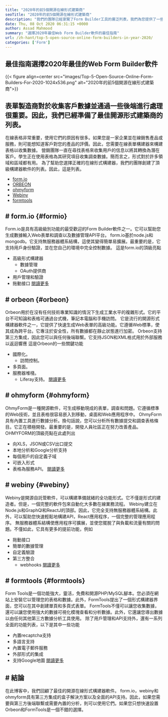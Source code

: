 ```yaml
---
title: "2020年的前5個開源在線形式建築商" 
seoTitle: "2020年的前5個開源在線形式建築商" 
description: "我們的團隊已經瀏覽了Form Builder工具的廣泛列表，我們為您提供了一些簡短的在線形式構建器軟件。" 
date: Thu, 08 Oct 2020 06:31:15 +0000
author: Assad Mahmood
summary: "選擇2020年最佳Web Form Builder軟件的最佳指南" 
url: /zh-hant/top-5-open-source-online-form-builders-in-year-2020/
categories: ['Form']
---
```


## 最佳指南選擇2020年最佳的Web Form Builder軟件

{{< figure align=center src="images/Top-5-Open-Source-Online-Form-Builders-For-2020-1024x536.png" alt="2020年的前5個開源在線形式建築商">}}


## 表單製造商對於收集客戶數據並通過一些後端進行處理很重要。因此，我們已經準備了最佳開源形式建築商的列表。
在線表格非常重要，使用它們的原因有很多。如果您是一家企業並在線銷售產品或服務，則可能想知道客戶對您的產品的評價。因此，您需要在線表單構建器來構建表格以收集數據。
營銷團隊一直在尋找表格來收集用戶的信息以將其轉換為潛在客戶。學生正在使用表格為其研究項目收集調查數據。簡而言之，形式對於許多領域和區域都有用。
為了幫助您選擇正確的在線形式構建器，我們的團隊創建了頂級構建器軟件的列表。因此，這是列表。
  * [form.io][1]
  * [ORBEON][2]
  * [ohmyform][3]
  * [Webiny][4]
  * [formtools][5]

## # **form.io** {#formio}
Form.io是具有高級級別功能的最受歡迎的Form Builder軟件之一。它可以幫助您生成數據輸入Web表單和調查以及數據管理API平台。
form.io基於node.js和mongodb。它支持無服務器體系結構，這使其變得簡單易擴展。最重要的是，它支持用戶身份驗證，並在您自己的環境中完全控制數據。
這是form.io的頂級亮點
* 高級形式構建器
  * 數據管理
  * OAuth提供商
* 用戶管理和驗證
* 拖動接口
    [閱讀更多][6]

## # **orbeon** {#orbeon}
Orbeon用於在沒有任何技術專業知識的情況下生成工業水平的複雜形式。它的平台不可知論和表格可通過台式機，筆記本電腦和手機訪問。
它是流行的開源形式構建器軟件之一，它提供了快速生成Web表單的高級功能。它遵循Web標準，使其成為跨平台。它專注於安全性，所有數據都在靜止狀態進行加密。
Orbeon支持第三方集成，因此您可以與任何後端聯繫。它支持JSON和XML格式用於外部服務以返迴響應
這是Orbeon的一些關鍵功能
* 國際化。
  * 訪問控制。
* 多頁面。
* 服務器堆棧。
  * Liferay支持。
    [閱讀更多][7]

## # **ohmyform** {#ohmyform}
OhmyForm是一種開源軟件，可生成移動現成的表單，調查和問題。它遵循標準的Web技術，並且表格很容易嵌入到移動，桌面和Web應用程序中。
OhmyForm具有內置工具進行數據分析。換句話說，您可以分析所有數據提交和調查表格條目。它正在積極開發。最重要的是，開發人員社區正在努力改善產品。
OHMYFORM的頂級亮點在此處列出
* 向XLS，JSON或CSV出口提交
* 本地分析和Google分析支持
* 每個用戶的自定義子域
* 可嵌入形式
* 表格為服務API。
    [閱讀更多][8]

## # **webiny** {#webiny}
Webiny是開源自託管軟件，可以構建準備就緒的全功能形式。它不僅是形式的建造者。但是，一個完整的軟件包來自動化大多數在線業務流程。
Webiny建立在Node.js和GraphQl和ReactJ的頂部。因此，它完全支持無服務器體系結構。此外，可以幫助您快速輕鬆地構建API，React應用程序，一個完整的管理應用程序。
無服務器體系結構使應用程序可擴展，並使您擺脫了與負載和流量有關的問題。不僅如此，它具有更多的提前功能，例如
* 拖動接口
* 簡單的數據管理
* 自定義驗證
* 第三方整合
  * webhooks
    [閱讀更多][9]

## # **formtools** {#formtools}
Form Tools是一個功能強大，靈活，免費和開源PHP/MySQL腳本。您必須在網站上安裝它以管理您的表格和數據。此外，FormTools提出了一個形式構建器界面，您可以在其中創建單頁和多頁式表單。
FormTools不僅可以讓您收集數據，還可以讓您使用強大的數據可視化模塊查看和分析數據。此外，它還讓您導出數據以由任何其他第三方數據分析工具使用。
除了用戶管理和API支持外，還有一系列全面的功能列表，以下是其中一些功能
* 內置recaptcha支持
* 多語言支持
* 內置電子郵件服務
* 外部形式的集成
* 支持Google地圖
    [閱讀更多][10]

## #  結論
在此博客中，我們回顧了最佳的開源在線形式構建器軟件。 form.io，webiny和ohmyform具有第三方集成的盒子解決方案以及全面的API支持。因此，如果您需要與第三方後端聯繫或需要內置的分析，則可以使用它們。如果您只想快速設置Orbeon和FormTools是一個不錯的選擇。

  
[1]: #formio
[2]: #orbeon
[3]: #ohmyform
[4]: #webiny
[5]: #formtools
[6]: https://products.containerize.com/form/formio
[7]: https://products.containerize.com/form/orbeon
[8]: https://products.containerize.com/form/ohmyform
[9]: https://products.containerize.com/form/webiny
[10]: https://products.containerize.com/form/formtools
